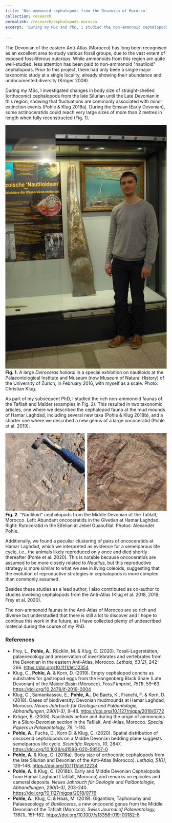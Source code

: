 ```yaml
---
title: 'Non-ammonoid cephalopods from the Devonian of Morocco'
collection: research
permalink: /research/cephalopods-morocco
excerpt: 'During my MSc and PhD, I studied the non-ammonoid cephalopods ("nautiloids") from the Devonian of the eastern Anti-Atlas (Morocco), covering a range of topics such as taxonomy, reproductive strategies and body size.'

---
```


The Devonian of the eastern Anti-Atlas (Morocco) has long been recognised as an excellent area to study various fossil groups, due to the vast extent of exposed fossiliferous outcrops. While ammonoids from this region are quite well-studied, less attention has been paid to non-ammonoid "nautiloid" cephalopods. Prior to this project, there had only been a single major taxonomic study at a single locality, already showing their abundance and undocumented diversity (Kröger 2008).

During my MSc, I investigated changes in body size of straight-shelled (orthoconic) cephalopods from the late Silurian until the Late Devonian in this region, showing that fluctuations are commonly associated with minor extinction events (Pohle & Klug 2018a). During the Emsian (Early Devonian), some actinoceratids could reach very large sizes of more than 2 metres in length when fully reconstructed (Fig. 1).

![Deiroceras](/images/deiroceras-exhibition.jpg)  
**Fig. 1.** A large *Deiroceras hollardi* in a special exhibition on nautiloids at the Palaeontological Institute and Museum (now Museum of Natural History) of the University of Zurich, in February 2016, with myself as a scale. Photo: Christian Klug.

As part of my subsequent PhD, I studied the rich non-ammonoid faunas of the Tafilalt and Maïder (examples in Fig. 2). This resulted in two taxonomic articles, one where we described the cephalopod fauna at the mud mounds of Hamar Laghdad, including several new taxa (Pohle & Klug 2018b), and a shorter one where we described a new genus of a large oncoceratid (Pohle et al. 2019).

![Nautiloids from the Devonian of Morocco](/images/onco-ruto-morocco.jpg)  
**Fig. 2.** "Nautiloid" cephalopods from the Middle Devonian of the Tafilalt, Morocco. Left: Abundant oncoceratids in the Givetian at Hamar Laghdad. Right: Rutoceratid in the Eifelian at Jebel Ouaoufilal. Photos: Alexander Pohle.

Additionally, we found a peculiar clustering of pairs of oncoceratids at Hamar Laghdad, which we interpreted as evidence for a semelparous life cycle, i.e., the animals likely reproduced only once and died shortly thereafter (Pohle et al. 2020). This is notable because oncoceratids are assumed to be more closely related to *Nautilus*, but this reproductive strategy is more similar to what we see in living coleoids, suggesting that the evolution of reproductive strategies in cephalopods is more complex than commonly assumed.

Besides these studies as a lead author, I also contributed as co-author to studies involving cephalopods from the Anti-Atlas (Klug et al. 2018, 2019; Frey et al. 2020).

The non-ammonoid faunas in the Anti-Atlas of Morocco are so rich and diverse but understudied that there is still a lot to discover and I hope to continue this work in the future, as I have collected plenty of undescribed material during the course of my PhD.

### References
- Frey, L., **Pohle, A.**, Rücklin, M. & Klug, C. (2020). Fossil-Lagerstätten, palaeoecology and preservation of invertebrates and vertebrates from the Devonian in the eastern Anti‐Atlas, Morocco. *Lethaia, 53(2)*, 242-266. <https://doi.org/10.1111/let.12354>
- Klug, C., **Pohle, A.** & Korn, D. (2019). Empty cephalopod conchs as substrates for gastropod eggs from the Hangenberg Black Shale (Late Devonian) of the Maïder Basin (Morocco). *Fossil Imprint, 75(1)*, 59–63. <https://doi.org/10.2478/if-2019-0004>
- Klug, C., Samankassou, E., **Pohle, A.**, De Baets, K., Franchi, F. & Korn, D. (2018). Oases of biodiversity: Devonian mudmounds at Hamar Laghdad, Morocco. *Neues Jahrbuch für Geologie und Paläontologie, Abhandlungen, 290(1–3)*, 9–48. <https://doi.org/10.1127/njgpa/2018/0772>
- Kröger, B. (2008). Nautiloids before and during the origin of ammonoids in a Siluro-Devonian section in the Tafilalt, Anti-Atlas, Morocco. *Special Papers in Palaeontology, 79*, 1-110.
- **Pohle, A.**, Fuchs, D., Korn D. & Klug, C. (2020). Spatial distribution of oncocerid cephalopods on a Middle Devonian bedding plane suggests semelparous life cycle. *Scientific Reports, 10*, 2847. <https://doi.org/10.1038/s41598-020-59507-0>
- **Pohle, A.** & Klug, C. (2018a). Body size of orthoconic cephalopods from the late Silurian and Devonian of the Anti-Atlas (Morocco). *Lethaia, 51(1)*, 126–148. <https://doi.org/10.1111/let.12234>
- **Pohle, A.** & Klug, C. (2018b). Early and Middle Devonian Cephalopods from Hamar Laghdad (Tafilalt, Morocco) and remarks on epicoles and cameral deposits. *Neues Jahrbuch für Geologie und Paläontologie, Abhandlungen, 290(1–3)*, 203–240. <https://doi.org/10.1127/njgpa/2018/0776>
- **Pohle, A.**, Klug, C. & Haas, M. (2019). Gigantism, Taphonomy and Palaeoecology of *Basiloceras*, a new oncocerid genus from the Middle Devonian of the Tafilalt (Morocco). *Swiss Journal of Palaeontology, 138(1)*, 151–162. <https://doi.org/10.1007/s13358-019-00182-8>
